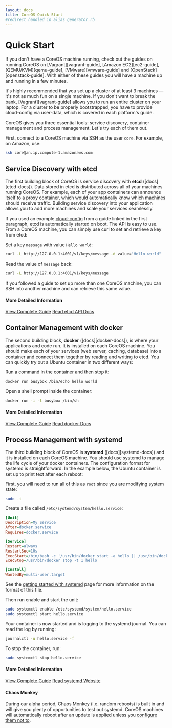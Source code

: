 ```yaml
---
layout: docs
title: CoreOS Quick Start
#redirect handled in alias_generator.rb
---
```


# Quick Start

If you don't have a CoreOS machine running, check out the guides on running CoreOS on [Vagrant][vagrant-guide], [Amazon EC2][ec2-guide], [QEMU/KVM][qemu-guide], [VMware][vmware-guide] and [OpenStack][openstack-guide]. With either of these guides you will have a machine up and running in a few minutes.

It's highly recommended that you set up a cluster of at least 3 machines &mdash; it's not as much fun on a single machine. If you don't want to break the bank, [Vagrant][vagrant-guide] allows you to run an entire cluster on your laptop. For a cluster to be properly bootstrapped, you have to provide cloud-config via user-data, which is covered in each platform's guide.

CoreOS gives you three essential tools: service discovery, container management and process management. Let's try each of them out.

First, connect to a CoreOS machine via SSH as the user `core`. For example, on Amazon, use:

```sh
ssh core@an.ip.compute-1.amazonaws.com
```

## Service Discovery with etcd

The first building block of CoreOS is service discovery with **etcd** ([docs][etcd-docs]). Data stored in etcd is distributed across all of your machines running CoreOS. For example, each of your app containers can announce itself to a proxy container, which would automatically know which machines should receive traffic. Building service discovery into your application allows you to add more machines and scale your services seamlessly.

If you used an example [cloud-config]({{site.url}}/docs/cluster-management/setup/cloudinit-cloud-config) from a guide linked in the first paragraph, etcd is automatically started on boot. The API is easy to use. From a CoreOS machine, you can simply use curl to set and retrieve a key from etcd:

Set a key `message` with value `Hello world`:

```sh
curl -L http://127.0.0.1:4001/v1/keys/message -d value="Hello world"
```

Read the value of `message` back:

```sh
curl -L http://127.0.0.1:4001/v1/keys/message
```

If you followed a guide to set up more than one CoreOS machine, you can SSH into another machine and can retrieve this same value.

#### More Detailed Information
<a class="btn btn-primary" href="{{ site.url }}/docs/distributed-configuration/getting-started-with-etcd/" data-category="More Information" data-event="Docs: Getting Started etcd">View Complete Guide</a>
<a class="btn btn-default" href="{{site.url}}/docs/distributed-configuration/etcd-api/">Read etcd API Docs</a>

## Container Management with docker

The second building block, **docker** ([docs][docker-docs]), is where your applications and code run. It is installed on each CoreOS machine. You should make each of your services (web server, caching, database) into a container and connect them together by reading and writing to etcd. You can quickly try out a Ubuntu container in two different ways:

Run a command in the container and then stop it: 

```sh
docker run busybox /bin/echo hello world
```

Open a shell prompt inside the container:

```sh
docker run -i -t busybox /bin/sh
```

#### More Detailed Information
<a class="btn btn-primary" href="{{ site.url }}/docs/launching-containers/building/getting-started-with-docker" data-category="More Information" data-event="Docs: Getting Started docker">View Complete Guide</a>
<a class="btn btn-default" href="http://docs.docker.io/">Read docker Docs</a>

## Process Management with systemd

The third building block of CoreOS is **systemd** ([docs][systemd-docs]) and it is installed on each CoreOS machine. You should use systemd to manage the life cycle of your docker containers. The configuration format for systemd is straightforward. In the example below, the Ubuntu container is set up to print text after each reboot:

First, you will need to run all of this as `root` since you are modifying system state:

```sh
sudo -i
```

Create a file called `/etc/systemd/system/hello.service`:

```ini
[Unit]
Description=My Service
After=docker.service
Requires=docker.service

[Service]
Restart=always
RestartSec=10s
ExecStart=/bin/bash -c '/usr/bin/docker start -a hello || /usr/bin/docker run --name hello busybox /bin/sh -c "while true; do echo Hello World; sleep 1; done"'
ExecStop=/usr/bin/docker stop -t 1 hello

[Install]
WantedBy=multi-user.target
```

See the [getting started with systemd]({{site.url}}/docs/launching-containers/launching/getting-started-with-systemd) page for more information on the format of this file.

Then run enable and start the unit:

```sh
sudo systemctl enable /etc/systemd/system/hello.service
sudo systemctl start hello.service
```

Your container is now started and is logging to the systemd journal. You can read the log by running:

```sh
journalctl -u hello.service -f
```

To stop the container, run:

```sh
sudo systemctl stop hello.service
```

#### More Detailed Information
<a class="btn btn-primary" href="{{ site.url }}/docs/launching-containers/launching/getting-started-with-systemd" data-category="More Information" data-event="Docs: Getting Started systemd">View Complete Guide</a>
<a class="btn btn-default" href="http://www.freedesktop.org/wiki/Software/systemd/">Read systemd Website</a>

#### Chaos Monkey
During our alpha period, Chaos Monkey (i.e. random reboots) is built in and will give you plenty of opportunities to test out systemd. CoreOS machines will automatically reboot after an update is applied unless you [configure them not to]({{site.url}}/docs/cluster-management/debugging/prevent-reboot-after-update).
